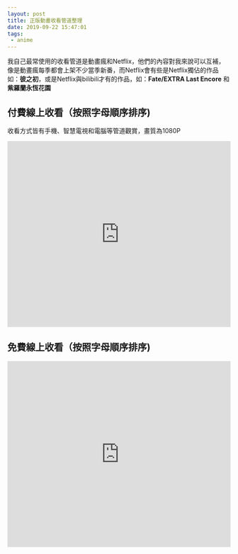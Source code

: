 ```yaml
---
layout: post
title: 正版動畫收看管道整理
date: 2019-09-22 15:47:01
tags:
 - anime
---
```


我自己最常使用的收看管道是動畫瘋和Netflix，他們的內容對我來說可以互補，像是動畫瘋每季都會上架不少當季新番，而Netflix會有些是Netflix獨佔的作品如：**彼之初**，或是Netflix與bilibili才有的作品，如：**Fate/EXTRA Last Encore** 和 **紫羅蘭永恆花園**


## 付費線上收看（按照字母順序排序)

收看方式皆有手機、智慧電視和電腦等管道觀賞，畫質為1080P

<iframe src="https://docs.google.com/spreadsheets/d/e/2PACX-1vS-2Y4GMb5rh10mzuWMzVKohtSBQL_Q1AXQRtg0HQQ5wnA4jrMVmsq3QqF-__pkIDRNl_ZZmnLNNE24/pubhtml?gid=0&amp;single=true&amp;widget=true&amp;headers=false" width="100%" height=420px marginwidth="0" marginheight="0" scrolling="No" frameborder="0"></iframe>

## 免費線上收看（按照字母順序排序)

<iframe src="https://docs.google.com/spreadsheets/d/e/2PACX-1vS-2Y4GMb5rh10mzuWMzVKohtSBQL_Q1AXQRtg0HQQ5wnA4jrMVmsq3QqF-__pkIDRNl_ZZmnLNNE24/pubhtml?gid=1118993506&amp;single=true&amp;widget=true&amp;headers=false" width="100%" height=420px marginwidth="0" marginheight="0" scrolling="No" frameborder="0"></iframe>